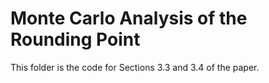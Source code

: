# Monte Carlo Analysis of the Rounding Point

This folder is the code for Sections 3.3 and 3.4 of the paper.
